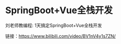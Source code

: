 # SpringBoot+Vue全栈开发

刘老师教编程: 1天搞定SpringBoot+Vue全栈开发

链接：<https://www.bilibili.com/video/BV1nV4y1s7ZN/>